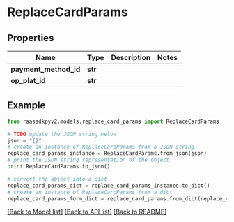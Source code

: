 # ReplaceCardParams


## Properties
Name | Type | Description | Notes
------------ | ------------- | ------------- | -------------
**payment_method_id** | **str** |  | 
**op_plat_id** | **str** |  | 

## Example

```python
from raassdkpyv2.models.replace_card_params import ReplaceCardParams

# TODO update the JSON string below
json = "{}"
# create an instance of ReplaceCardParams from a JSON string
replace_card_params_instance = ReplaceCardParams.from_json(json)
# print the JSON string representation of the object
print ReplaceCardParams.to_json()

# convert the object into a dict
replace_card_params_dict = replace_card_params_instance.to_dict()
# create an instance of ReplaceCardParams from a dict
replace_card_params_form_dict = replace_card_params.from_dict(replace_card_params_dict)
```
[[Back to Model list]](../README.md#documentation-for-models) [[Back to API list]](../README.md#documentation-for-api-endpoints) [[Back to README]](../README.md)


